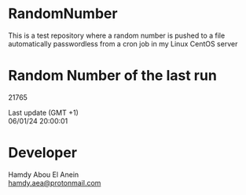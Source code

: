 # RandomNumber    
This is a test repository where a random number is pushed to a file automatically passwordless from a cron job in my Linux CentOS server    
# Random Number of the last run   
21765
      
Last update (GMT +1)    
06/01/24 20:00:01
# Developer    
Hamdy Abou El Anein   
hamdy.aea@protonmail.com
